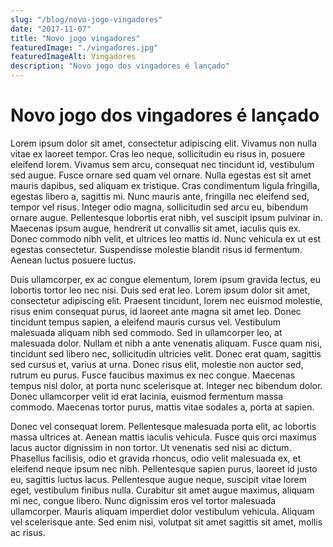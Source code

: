 ```yaml
---
slug: "/blog/novo-jogo-vingadores"
date: "2017-11-07"
title: "Novo jogo vingadores"
featuredImage: "./vingadores.jpg"
featuredImageAlt: Vingadores
description: "Novo jogo dos vingadores é lançado"
---
```


# Novo jogo dos vingadores é lançado

Lorem ipsum dolor sit amet, consectetur adipiscing elit. Vivamus non nulla vitae ex laoreet tempor. Cras leo neque, sollicitudin eu risus in, posuere eleifend lorem. Vivamus sem arcu, consequat nec tincidunt id, vestibulum sed augue. Fusce ornare sed quam vel ornare. Nulla egestas est sit amet mauris dapibus, sed aliquam ex tristique. Cras condimentum ligula fringilla, egestas libero a, sagittis mi. Nunc mauris ante, fringilla nec eleifend sed, tempor vel risus. Integer odio magna, sollicitudin sed arcu eu, bibendum ornare augue. Pellentesque lobortis erat nibh, vel suscipit ipsum pulvinar in. Maecenas ipsum augue, hendrerit ut convallis sit amet, iaculis quis ex. Donec commodo nibh velit, et ultrices leo mattis id. Nunc vehicula ex ut est egestas consectetur. Suspendisse molestie blandit risus id fermentum. Aenean luctus posuere luctus.

Duis ullamcorper, ex ac congue elementum, lorem ipsum gravida lectus, eu lobortis tortor leo nec nisi. Duis sed erat leo. Lorem ipsum dolor sit amet, consectetur adipiscing elit. Praesent tincidunt, lorem nec euismod molestie, risus enim consequat purus, id laoreet ante magna sit amet leo. Donec tincidunt tempus sapien, a eleifend mauris cursus vel. Vestibulum malesuada aliquam nibh sed commodo. Sed in ullamcorper leo, at malesuada dolor. Nullam et nibh a ante venenatis aliquam. Fusce quam nisi, tincidunt sed libero nec, sollicitudin ultricies velit. Donec erat quam, sagittis sed cursus et, varius at urna. Donec risus elit, molestie non auctor sed, rutrum eu purus. Fusce faucibus maximus ex nec congue. Maecenas tempus nisl dolor, at porta nunc scelerisque at. Integer nec bibendum dolor. Donec ullamcorper velit id erat lacinia, euismod fermentum massa commodo. Maecenas tortor purus, mattis vitae sodales a, porta at sapien.

Donec vel consequat lorem. Pellentesque malesuada porta elit, ac lobortis massa ultrices at. Aenean mattis iaculis vehicula. Fusce quis orci maximus lacus auctor dignissim in non tortor. Ut venenatis sed nisi ac dictum. Phasellus facilisis, odio et gravida rhoncus, odio velit malesuada ex, et eleifend neque ipsum nec nibh. Pellentesque sapien purus, laoreet id justo eu, sagittis luctus lacus. Pellentesque augue neque, suscipit vitae lorem eget, vestibulum finibus nulla. Curabitur sit amet augue maximus, aliquam mi nec, congue libero. Nunc dignissim eros vel tortor malesuada ullamcorper. Mauris aliquam imperdiet dolor vestibulum vehicula. Aliquam vel scelerisque ante. Sed enim nisi, volutpat sit amet sagittis sit amet, mollis ac risus.
